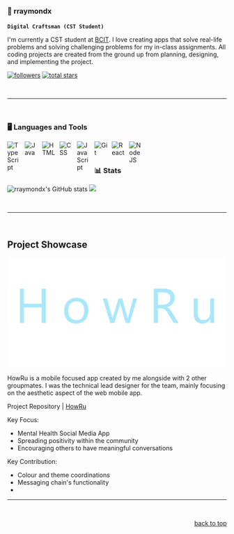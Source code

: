 ### 🎲 rraymondx

**`Digital Craftsman (CST Student)`**

I'm currently a CST student at [BCIT]. I love creating apps that solve real-life problems and solving challenging problems for my in-class assignments. All coding projects are created from the ground up from planning, designing, and implementing the project.

   <p align="left">
      <a href="https://github.com/rraymondx?tab=followers">
         <img alt="followers" title="Follow me on Github" src="https://custom-icon-badges.demolab.com/github/followers/rraymondx?color=236ad3&labelColor=1155ba&style=for-the-badge&logo=person-add&label=Follow&logoColor=white"/><a>
      <a href="https://github.com/rraymondx?tab=stars">
         <img alt="total stars" title="Total stars on GitHub" src="https://custom-icon-badges.demolab.com/github/stars/rraymondx?color=55960c&style=for-the-badge&labelColor=488207&logo=star"/></a>
   </p>

<br>

--- 

<br>

### 🖥️ Languages and Tools

<img align="left" alt="TypeScript" width="30px" style="padding-right:10px;" src="https://cdn.jsdelivr.net/gh/devicons/devicon@latest/icons/c/c-original.svg" />
<img align="left" alt="Java" width="30px" style="padding-right:10px;" src="https://cdn.jsdelivr.net/gh/devicons/devicon/icons/java/java-original.svg"/>
<img align="left" alt="HTML" width="30px" style="padding-right:10px;" src="https://cdn.jsdelivr.net/gh/devicons/devicon/icons/html5/html5-plain.svg" />
<img align="left" alt="CSS" width="30px" style="padding-right:10px;" src="https://cdn.jsdelivr.net/gh/devicons/devicon/icons/css3/css3-plain.svg" />
<img align="left" alt="JavaScript" width="30px" style="padding-right:10px;" src="https://cdn.jsdelivr.net/gh/devicons/devicon/icons/javascript/javascript-plain.svg" />
<img align="left" alt="Git" width="30px" style="padding-right:10px;" src="https://cdn.jsdelivr.net/gh/devicons/devicon/icons/git/git-original.svg" />
<img align="left" alt="React" width="30px" style="padding-right:10px;" src="https://cdn.jsdelivr.net/gh/devicons/devicon/icons/react/react-original.svg" />
<img align="left" alt="NodeJS" width="30px" style="padding-right:10px;" src="https://cdn.jsdelivr.net/gh/devicons/devicon/icons/nodejs/nodejs-original.svg" />

<br />

#

### 📊 Stats

![rraymondx's GitHub stats](https://github-readme-stats.vercel.app/api?username=rraymondx&show_icons=true&theme=gruvbox)
<img width=400 src='https://github-readme-stats.vercel.app/api/top-langs/?username=rraymondx&theme=vue-dark&show_icons=true&hide_border=true&layout=compact' />

<br>

--- 

<br>

<!-- HowRu -->
## Project Showcase

<a id="project_showcase"></a>

[![HowRu App Screen Shot][product-screenshot]](https://howru2-fcdff.web.app/)

HowRu is a mobile focused app created by me alongside with 2 other groupmates. I was the technical lead designer for the team, mainly focusing on the aesthetic aspect of the web mobile app.

Project Repository | [HowRu]

Key Focus:
* Mental Health Social Media App
* Spreading positivity within the community
* Encouraging others to have meaningful conversations

Key Contribution:
* Colour and theme coordinations 
* Messaging chain's functionality 
* 

<hr>
<br>

<p align="right"><a href="#project_showcase">back to top</a></p>



<!-- MARKDOWN LINKS & IMAGES -->

<!-- Bio -->
[BCIT]: https://www.bcit.ca/programs/computer-systems-technology-diploma-full-time-5500dipma/

<!-- HowRu Project -->
[product-screenshot]: images/HowRu.png
[HowRu]: https://github.com/rraymondx/1800_202330_BBY25
